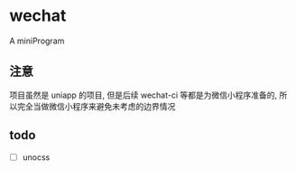 # wechat

A miniProgram

## 注意

项目虽然是 uniapp 的项目, 但是后续 wechat-ci 等都是为微信小程序准备的,
所以完全当做微信小程序来避免未考虑的边界情况

## todo

- [ ] unocss
